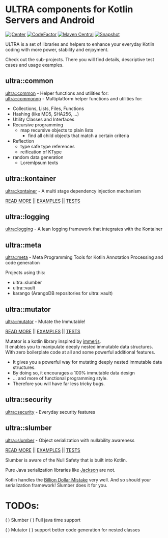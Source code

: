 # ULTRA components for Kotlin Servers and Android

[![jCenter](https://img.shields.io/badge/Kotlin-1.5.10-success.svg)](https://kotlinlang.org/docs/releases.html)
[![CodeFactor](https://www.codefactor.io/repository/github/peekandpoke/ultra/badge)](https://www.codefactor.io/repository/github/peekandpoke/ultra)
[![Maven Central](https://shields.io/maven-central/v/io.peekandpoke.ultra/ultra)](https://search.maven.org/search?q=io.peekandpoke.ultra)
[![Snapshot](https://shields.io/nexus/s/io.peekandpoke.ultra/ultra?server=https%3A%2F%2Fs01.oss.sonatype.org)](https://s01.oss.sonatype.org/content/repositories/snapshots/io/peekandpoke/ultra/)

ULTRA is a set of libraries and helpers to enhance your everyday Kotlin coding with more power, stability and enjoyment.

Check out the sub-projects. There you will find details, descriptive test cases and usage examples.

## ultra::common

[ultra::common](common/README.MD) - Helper functions and utilities for:  
[ultra::commonnp](commonmp/README.MD) - Multiplatform helper functions and utilities for:

- Collections, Lists, Files, Functions
- Hashing (like MD5, SHA256, ...)
- Utility Classes and Interfaces
- Recursive programming
  - map recursive objects to plain lists
    - find all child objects that match a certain criteria   
- Reflection
    - type safe type references
    - reification of KType
- random data generation
    - LoremIpsum texts 

## ultra::kontainer

[ultra::kontainer](kontainer/README.MD) - A multi stage dependency injection mechanism

[READ MORE](kontainer/README.MD) ||
[EXAMPLES](kontainer/docs/ultra::docs/index.md) ||
[TESTS](kontainer/src/test/kotlin)

## ultra::logging

[ultra::logging](logging/README.MD) - A lean logging framework that integrates with the Kontainer

## ultra::meta

[ultra::meta](meta/README.MD) - Meta Programming Tools for Kotlin Annotation Processing and code generation

Projects using this:

- ultra::slumber
- ultra::vault
- karango (ArangoDB repositories for ultra::vault)

## ultra::mutator

[ultra::mutator](mutator/README.MD) - Mutate the Immutable!

[READ MORE](mutator/README.MD) ||
[EXAMPLES](mutator/docs/ultra::docs/index.md) ||
[TESTS](mutator/src/test/kotlin)

Mutator is a kotlin library inspired by [immerjs](https://github.com/immerjs/immer).  
It enables you to manipulate deeply nested immutable data structures.  
With zero boilerplate code at all and some powerful additional features.

- It gives you a powerful way for mutating deeply nested immutable data structures.
- By doing so, it encourages a 100% immutable data design
- ... and more of functional programming style.
- Therefore you will have far less tricky bugs.

## ultra::security

[ultra::security](security/README.MD) - Everyday security features

## ultra::slumber

[ultra::slumber](slumber/README.MD) - Object serialization with nullability awareness

[READ MORE](slumber/README.MD) ||
[EXAMPLES](mutator/docs/ultra::docs/index.md) ||
[TESTS](mutator/src/test/kotlin)

Slumber is aware of the Null Safety that is built into Kotlin.

Pure Java serialization libraries like [Jackson](https://github.com/FasterXML/jackson) are not.

Kotlin handles the [Billion Dollar Mistake](https://en.wikipedia.org/wiki/Tony_Hoare#Apologies_and_retractions)
very well. And so should your serialization framework! Slumber does it for you.

# TODOs:

( ) Slumber
  ( ) Full java time support 

( ) Mutator
  ( ) support better code generation for nested classes
